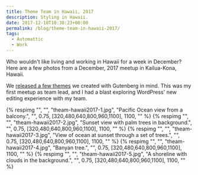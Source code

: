 ```yaml
---
title: Theme Team in Hawaii, 2017
description: Styling in Hawaii.
date: 2017-12-18T10:38:23+00:00
permalink: /blog/theme-team-in-hawaii-2017/
tags:
  - Automattic
  - Work
---
```


Who wouldn't like living and working in Hawaii for a week in December? Here are a few photos from a December, 2017 meetup in Kailua-Kona, Hawaii.

We [released a few themes](https://themeshaper.com/2018/02/15/styling-themes-for-gutenberg/) we created with Gutenberg in mind. This was my first meetup as team lead, and I had a blast exploring WordPress' new editing experience with my team.

{% respimg "", "", "theam-hawaii2017-1.jpg", "Pacific Ocean view from a balcony.", "", 0.75, [320,480,640,800,960,1100], 1100, "" %}
{% respimg "", "", "theam-hawaii2017-2.jpg", "Sunset view with palm trees in background.", "", 0.75, [320,480,640,800,960,1100], 1100, "" %}
{% respimg "", "", "theam-hawaii2017-3.jpg", "View of ocean at sunset through a set of trees.", "", 0.75, [320,480,640,800,960,1100], 1100, "" %}
{% respimg "", "", "theam-hawaii2017-4.jpg", "Banyan tree.", "", 0.75, [320,480,640,800,960,1100], 1100, "" %}
{% respimg "", "", "theam-hawaii2017-5.jpg", "A shoreline with clouds in the background.", "", 0.75, [320,480,640,800,960,1100], 1100, "" %}
